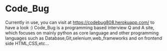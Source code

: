 # Code_Bug
Currently in use, you can visit at https://codebug808.herokuapp.com/ to have a look :)
Code_Bug is a programming based interview Q and A site, which focuses on mainly python as core language and other programming languages such as Database,Git,selenium,web_frameworks and on frontend side HTML,CSS,etc...

